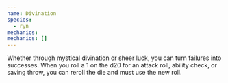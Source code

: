 ```yaml
---
name: Divination
species:
  - ryn
mechanics:
mechanics: []
---
```

Whether through mystical divination or sheer luck, you can turn failures into successes. When you roll a 1 on the d20 for an attack roll, ability check, or saving throw, you can reroll the die and must use the new roll.
